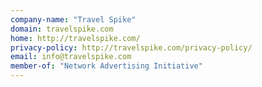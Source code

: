 ```yaml
---
company-name: "Travel Spike"
domain: travelspike.com
home: http://travelspike.com/
privacy-policy: http://travelspike.com/privacy-policy/
email: info@travelspike.com
member-of: "Network Advertising Initiative"
---
```




